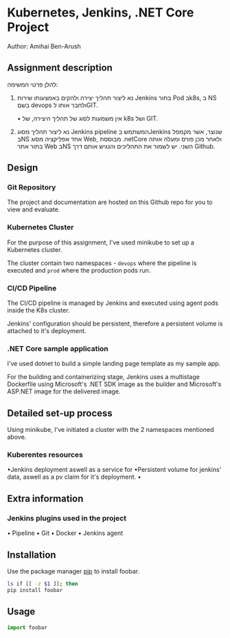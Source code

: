 
# Kubernetes, Jenkins, .NET Core Project
Author: Amihai Ben-Arush

## Assignment description
להלן פרטי המשימה:

1. נא ליצור תהליך יצירה ולהקים באמצעותו שירות Jenkins בתור Pod בk8s, ב NS בשם devops ולחבר אותו לGIT.

   • אין משמעות לסוג של תהליך היצירה, של k8s ושל GIT.

2. נא ליצור תהליך מסוג Jenkins pipeline המשתמש בJenkins שנוצר,
אשר מקמפל בNS אחד אפליקציה מסוג Web, מבוססת  .netCore
ולאחר מכן פורס ומעלה אותה בתור אתר Web בNS השני.
יש לשמור את התהליכים והנגיש אותם דרך Github.

## Design
### Git Repository
The project and documentation are hosted on this Github repo for you to view and evaluate.

### Kubernetes Cluster
For the purpose of this assignment, I've used minikube to set up a Kubernetes cluster.

<!-- Both Jenkins and production pods must be able to communicate with outside of the cluster, therefore I've set up a service and ingress for both with an NGINX controller. -->

The cluster contain two namespaces - `devops` where the pipeline is executed and `prod` where the production pods run.

### CI/CD Pipeline
The CI/CD pipeline is managed by Jenkins and executed using agent pods inside the K8s cluster.

Jenkins' configuration should be persistent, therefore a persistent volume is attached to it's deployment.

### .NET Core sample application
I've used dotnet to build a simple landing page template as my sample app.

For the building and containerizing stage, Jenkins uses a multistage Dockerfile using Microsoft's .NET SDK image as the builder and Microsoft's ASP.NET image for the delivered image.

## Detailed set-up process
Using minikube, I've initiated a cluster with the 2 namespaces mentioned above.

### Kuberentes resources
  •Jenkins deployment aswell as a service for 
  •Persistent volume for jenkins' data, aswell as a pv claim for it's deployment.
  •

## Extra information
### Jenkins plugins used in the project
  • Pipeline 
  • Git
  • Docker
  • Jenkins agent

## Installation

Use the package manager [pip](https://pip.pypa.io/en/stable/) to install foobar.

```bash
ls if [[ -z $1 ]]; then
pip install foobar
```

## Usage

```python
import foobar
```